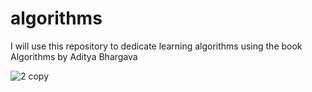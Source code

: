 # algorithms
I will use this repository to dedicate learning algorithms using the book Algorithms by Aditya Bhargava


![2 copy](https://github.com/yuriduartedev/algorithms/assets/36968573/6e030856-d818-426e-a868-7eaa81a9db50)

